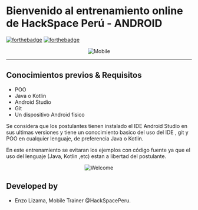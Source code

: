 # Bienvenido al entrenamiento online de HackSpace Perú - ANDROID
[![forthebadge](http://forthebadge.com/images/badges/built-for-android.svg)](http://forthebadge.com) [![forthebadge](http://forthebadge.com/images/badges/built-with-love.svg)](http://forthebadge.com)
<div align="center">

![Mobile](http://hanshavin.github.io/HackSpace-Developers/img/logo.png)

</div>

---

## Conocimientos previos & Requisitos
- POO
- Java o Kotlin
- Android Studio
- Git
- Un dispositivo Android fisico

Se considera que los postulantes tienen instalado el IDE Android Studio en sus ultimas versiones y tiene un conocimiento basico del uso del IDE , git y POO en cualquier lenguaje, de preferencia Java o Kotlin.

En este entrenamiento se evitaran los ejemplos con código fuente ya que el uso del lenguaje (Java, Kotlin ,etc) estan a libertad del postulante.

<div align="center">

![Welcome](http://thedroidlawyer.com/wp-content/uploads/2014/12/happy.gif)

</div>

## Developed by

* Enzo Lizama, Mobile Trainer @HackSpacePeru.

